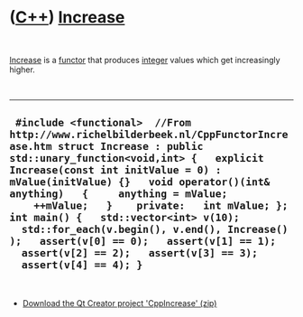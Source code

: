 
 

 

 

 

 

([C++](Cpp.md)) [Increase](CppFunctorIncrease.md)
===================================================

 

[Increase](CppFunctorIncrease.md) is a [functor](CppFunctor.md) that
produces [integer](CppInt.md) values which get increasingly higher.

 

  -------------------------------------------------------------------------------------------------------------------------------------------------------------------------------------------------------------------------------------------------------------------------------------------------------------------------------------------------------------------------------------------------------------------------------------------------------------------------------------------------------------------------------------
  ` #include <functional>  //From http://www.richelbilderbeek.nl/CppFunctorIncrease.htm struct Increase : public std::unary_function<void,int> {   explicit Increase(const int initValue = 0) : mValue(initValue) {}   void operator()(int& anything)   {     anything = mValue;     ++mValue;   }    private:   int mValue; };  int main() {   std::vector<int> v(10);   std::for_each(v.begin(), v.end(), Increase() );   assert(v[0] == 0);   assert(v[1] == 1);   assert(v[2] == 2);   assert(v[3] == 3);   assert(v[4] == 4); }`
  -------------------------------------------------------------------------------------------------------------------------------------------------------------------------------------------------------------------------------------------------------------------------------------------------------------------------------------------------------------------------------------------------------------------------------------------------------------------------------------------------------------------------------------

 

-   [Download the Qt Creator project
    'CppIncrease' (zip)](CppIncrease.zip)

 

 

 

 

 


